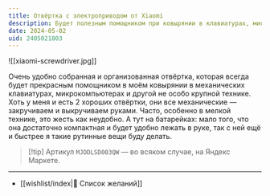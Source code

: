 ```yaml
---
title: Отвёртка с электроприводом от Xiaomi
description: Будет полезным помощником при ковырянии в клавиатурах, микрокомпьютерах и другой мелкой технике
date: 2024-05-02
uid: 2405021803
---
```


![[xiaomi-screwdriver.jpg]]

Очень удобно собранная и организованная отвёртка, которая всегда будет прекрасным помощником в моём ковырянии в механических клавиатурах, микрокомпьютерах и другой не особо крупной технике. Хоть у меня и есть 2 хороших отвёртки, они все механические — закручиваем и выкручиваем руками. Часто, особенно в мелкой технике, это жесть как неудобно. А тут на батарейках: мало того, что она достаточно компактная и будет удобно лежать в руке, так с ней ещё и быстрее я такие рутинные вещи буду делать.

> [!tip] Артикул
> `MJDDLSD003QW` — во всяком случае, на Яндекс Маркете.

---

- [[wishlist/index|🎁 Список желаний]]
